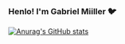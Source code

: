### Henlo! I'm Gabriel Miiller 🐦

[![Anurag's GitHub stats](https://github-readme-stats.vercel.app/api?username=gabriel-hsmiiller&show_icons=true&theme=nightowl)](https://github.com/gabriel-hsmiiller/)
